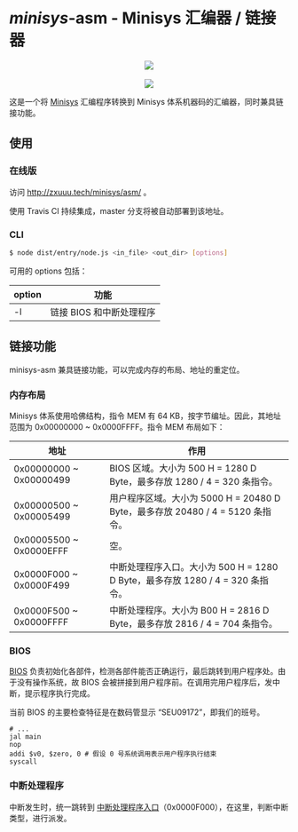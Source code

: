 # *minisys*-asm - Minisys 汇编器 / 链接器

<p align="center">
  <img src="https://travis-ci.org/seu-cs-class2/minisys-asm.svg?branch=master"></img>
	<br><br>
  <img src="https://i.loli.net/2021/01/03/19RMlfgokruPy3Q.png"></img>
</p>

这是一个将 [Minisys](http://www.icourse163.org/course/SEU-1003566002) 汇编程序转换到 Minisys 体系机器码的汇编器，同时兼具链接功能。

## 使用

### 在线版

访问 http://zxuuu.tech/minisys/asm/ 。

使用 Travis CI 持续集成，master 分支将被自动部署到该地址。

### CLI

```bash
$ node dist/entry/node.js <in_file> <out_dir> [options]
```

可用的 options 包括：

| option | 功能                     |
| ------ | ------------------------ |
| -l     | 链接 BIOS 和中断处理程序 |

## 链接功能

minisys-asm 兼具链接功能，可以完成内存的布局、地址的重定位。

### 内存布局

Minisys 体系使用哈佛结构，指令 MEM 有 64 KB，按字节编址。因此，其地址范围为 0x00000000 ~ 0x0000FFFF。指令 MEM 布局如下：

| 地址                    | 作用                                                         |
| ----------------------- | ------------------------------------------------------------ |
| 0x00000000 ~ 0x00000499 | BIOS 区域。大小为 500 H = 1280 D Byte，最多存放 1280 / 4 = 320 条指令。 |
| 0x00000500 ~ 0x00005499 | 用户程序区域。大小为 5000 H = 20480 D Byte，最多存放 20480 / 4 =  5120 条指令。 |
| 0x00005500 ~ 0x0000EFFF | 空。                                                         |
| 0x0000F000 ~ 0x0000F499 | 中断处理程序入口。大小为 500 H = 1280 D Byte，最多存放 1280 / 4 = 320 条指令。 |
| 0x0000F500 ~ 0x0000FFFF | 中断处理程序。大小为 B00 H = 2816 D Byte，最多存放 2816 / 4 = 704 条指令。 |

### BIOS

[BIOS](./package/snippet/minisys-bios.asm) 负责初始化各部件，检测各部件能否正确运行，最后跳转到用户程序处。由于没有操作系统，故 BIOS 会被拼接到用户程序前。在调用完用户程序后，发中断，提示程序执行完成。

当前 BIOS 的主要检查特征是在数码管显示 “SEU09172”，即我们的班号。

```assembly
# ...
jal main
nop
addi $v0, $zero, 0 # 假设 0 号系统调用表示用户程序执行结束
syscall
```

### 中断处理程序

中断发生时，统一跳转到 [中断处理程序入口](./package/snippet/minisys-interrupt-entry.asm)（0x0000F000），在这里，判断中断类型，进行派发。
